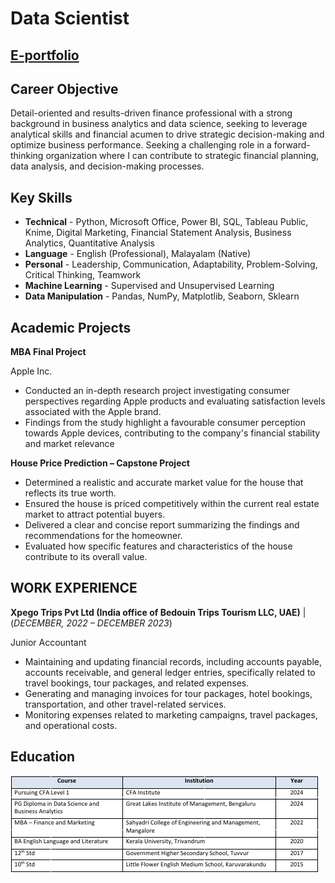 # Data Scientist
## [E-portfolio](https://eportfolio.mygreatlearning.com/sarang-s-panicker)
## Career Objective
Detail-oriented and results-driven finance professional with a strong background in business analytics and data
science, seeking to leverage analytical skills and financial acumen to drive strategic decision-making and optimize
business performance. Seeking a challenging role in a forward-thinking organization where I can contribute to
strategic financial planning, data analysis, and decision-making processes.

## Key Skills
- **Technical** - Python, Microsoft Office, Power BI, SQL, Tableau Public, Knime, Digital Marketing, Financial
Statement Analysis, Business Analytics, Quantitative Analysis
- **Language** - English (Professional), Malayalam (Native)
- **Personal** - Leadership, Communication, Adaptability, Problem-Solving, Critical Thinking, Teamwork
- **Machine Learning** - Supervised and Unsupervised Learning
- **Data Manipulation** - Pandas, NumPy, Matplotlib, Seaborn, Sklearn

## Academic Projects
**MBA Final Project**

Apple Inc.
- Conducted an in-depth research project investigating consumer perspectives regarding Apple products
and evaluating satisfaction levels associated with the Apple brand.
- Findings from the study highlight a favourable consumer perception towards Apple devices, contributing
to the company's financial stability and market relevance

**House Price Prediction – Capstone Project**
- Determined a realistic and accurate market value for the house that reflects its true worth.
- Ensured the house is priced competitively within the current real estate market to attract potential buyers.
- Delivered a clear and concise report summarizing the findings and recommendations for the homeowner.
- Evaluated how specific features and characteristics of the house contribute to its overall value.

## WORK EXPERIENCE
**Xpego Trips Pvt Ltd (India office of Bedouin Trips Tourism LLC, UAE)** | (_DECEMBER, 2022 – DECEMBER 2023_)

Junior Accountant
- Maintaining and updating financial records, including accounts payable, accounts receivable, and general
ledger entries, specifically related to travel bookings, tour packages, and related expenses.
- Generating and managing invoices for tour packages, hotel bookings, transportation, and other travel-related
services.
- Monitoring expenses related to marketing campaigns, travel packages, and operational costs.

## Education
![Education](/assets/img/edu2.png)

